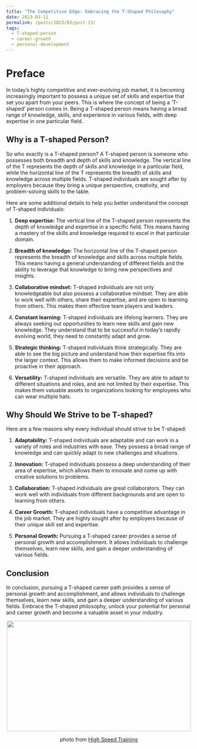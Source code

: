 ```yaml
---
title: "The Competitive Edge: Embracing the T-Shaped Philosophy"
date: 2023-03-11
permalink: /posts/2023/03/post-13/
tags:
  - T-shaped-person
  - career-growth
  - personal-development
---
```


Preface
======
In today’s highly competitive and ever-evolving job market, it is becoming increasingly important to possess a unique set of skills and expertise that set you apart from your peers. This is where the concept of being a ‘T-shaped’ person comes in. Being a T-shaped person means having a broad range of knowledge, skills, and experience in various fields, with deep expertise in one particular field.

## Why is a T-shaped Person?

So who exactly is a T-shaped person? A T-shaped person is someone who possesses both breadth and depth of skills and knowledge. The vertical line of the T represents the depth of skills and knowledge in a particular field, while the horizontal line of the T represents the breadth of skills and knowledge across multiple fields. T-shaped individuals are sought after by employers because they bring a unique perspective, creativity, and problem-solving skills to the table.

Here are some additional details to help you better understand the concept of T-shaped individuals:

1. **Deep expertise:** The vertical line of the T-shaped person represents the depth of knowledge and expertise in a specific field. This means having a mastery of the skills and knowledge required to excel in that particular domain.

2. **Breadth of knowledge:** The horizontal line of the T-shaped person represents the breadth of knowledge and skills across multiple fields. This means having a general understanding of different fields and the ability to leverage that knowledge to bring new perspectives and insights.

3. **Collaborative mindset:** T-shaped individuals are not only knowledgeable but also possess a collaborative mindset. They are able to work well with others, share their expertise, and are open to learning from others. This makes them effective team players and leaders.

4. **Constant learning:** T-shaped individuals are lifelong learners. They are always seeking out opportunities to learn new skills and gain new knowledge. They understand that to be successful in today’s rapidly evolving world, they need to constantly adapt and grow.

5. **Strategic thinking:** T-shaped individuals think strategically. They are able to see the big picture and understand how their expertise fits into the larger context. This allows them to make informed decisions and be proactive in their approach.

6. **Versatility:** T-shaped individuals are versatile. They are able to adapt to different situations and roles, and are not limited by their expertise. This makes them valuable assets to organizations looking for employees who can wear multiple hats.

## Why Should We Strive to be T-shaped?

Here are a few reasons why every individual should strive to be T-shaped:

1. **Adaptability:** T-shaped individuals are adaptable and can work in a variety of roles and industries with ease. They possess a broad range of knowledge and can quickly adapt to new challenges and situations.

2. **Innovation:** T-shaped individuals possess a deep understanding of their area of expertise, which allows them to innovate and come up with creative solutions to problems.

3. **Collaboration:** T-shaped individuals are great collaborators. They can work well with individuals from different backgrounds and are open to learning from others.

4. **Career Growth:** T-shaped individuals have a competitive advantage in the job market. They are highly sought after by employers because of their unique skill set and expertise.

4. **Personal Growth:** Pursuing a T-shaped career provides a sense of personal growth and accomplishment. It allows individuals to challenge themselves, learn new skills, and gain a deeper understanding of various fields.

## Conclusion

In conclusion, pursuing a T-shaped career path provides a sense of personal growth and accomplishment, and allows individuals to challenge themselves, learn new skills, and gain a deeper understanding of various fields. Embrace the T-shaped philosophy, unlock your potential for personal and career growth and become a valuable asset in your industry.

<p align="center">
<img src="https://www.highspeedtraining.co.uk/hub/wp-content/uploads/2022/02/HUB_TShaped_Frame_02.png" width="500" height="300">
</p>
<p align="center">
photo from <a href="https://www.highspeedtraining.co.uk">High Speed Training</a>
</p>